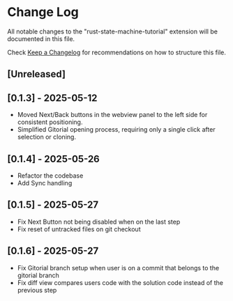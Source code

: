 # Change Log

All notable changes to the "rust-state-machine-tutorial" extension will be documented in this file.

Check [Keep a Changelog](http://keepachangelog.com/) for recommendations on how to structure this file.

## [Unreleased]

## [0.1.3] - 2025-05-12

- Moved Next/Back buttons in the webview panel to the left side for consistent positioning.
- Simplified Gitorial opening process, requiring only a single click after selection or cloning.

## [0.1.4] - 2025-05-26

- Refactor the codebase
- Add Sync handling

## [0.1.5] - 2025-05-27

- Fix Next Button not being disabled when on the last step
- Fix reset of untracked files on git checkout

## [0.1.6] - 2025-05-27

- Fix Gitorial branch setup when user is on a commit that belongs to the gitorial branch
- Fix diff view compares users code with the solution code instead of the previous step

